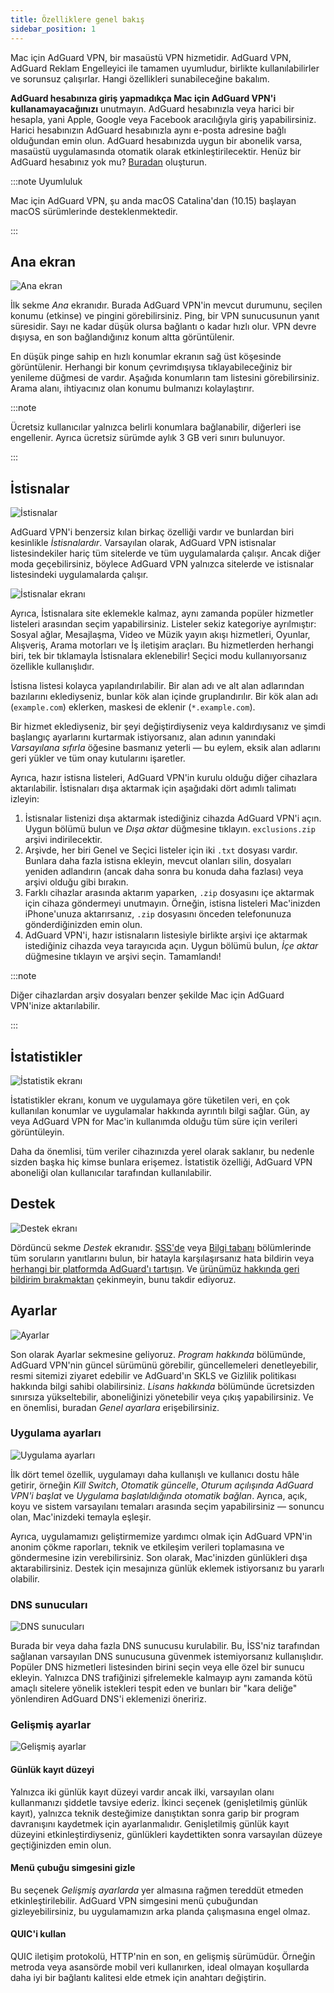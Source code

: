 ```yaml
---
title: Özelliklere genel bakış
sidebar_position: 1
---
```


Mac için AdGuard VPN, bir masaüstü VPN hizmetidir. AdGuard VPN, AdGuard Reklam Engelleyici ile tamamen uyumludur, birlikte kullanılabilirler ve sorunsuz çalışırlar. Hangi özellikleri sunabileceğine bakalım.

**AdGuard hesabınıza giriş yapmadıkça Mac için AdGuard VPN'i kullanamayacağınızı** unutmayın. AdGuard hesabınızla veya harici bir hesapla, yani Apple, Google veya Facebook aracılığıyla giriş yapabilirsiniz. Harici hesabınızın AdGuard hesabınızla aynı e-posta adresine bağlı olduğundan emin olun. AdGuard hesabınızda uygun bir abonelik varsa, masaüstü uygulamasında otomatik olarak etkinleştirilecektir. Henüz bir AdGuard hesabınız yok mu? [Buradan](https://auth.adguard.com/registration.html) oluşturun.

:::note Uyumluluk

Mac için AdGuard VPN, şu anda macOS Catalina'dan (10.15) başlayan macOS sürümlerinde desteklenmektedir.

:::

## Ana ekran

![Ana ekran](https://cdn.adguardvpn.com/content/kb/vpn/mac/vpn_main_new_en.jpeg)

İlk sekme *Ana* ekranıdır. Burada AdGuard VPN'in mevcut durumunu, seçilen konumu (etkinse) ve pingini görebilirsiniz. Ping, bir VPN sunucusunun yanıt süresidir. Sayı ne kadar düşük olursa bağlantı o kadar hızlı olur. VPN devre dışıysa, en son bağlandığınız konum altta görüntülenir.

En düşük pinge sahip en hızlı konumlar ekranın sağ üst köşesinde görüntülenir. Herhangi bir konum çevrimdışıysa tıklayabileceğiniz bir yenileme düğmesi de vardır. Aşağıda konumların tam listesini görebilirsiniz. Arama alanı, ihtiyacınız olan konumu bulmanızı kolaylaştırır.

:::note

Ücretsiz kullanıcılar yalnızca belirli konumlara bağlanabilir, diğerleri ise engellenir. Ayrıca ücretsiz sürümde aylık 3 GB veri sınırı bulunuyor.

:::

## İstisnalar

![İstisnalar](https://cdn.adguardvpn.com/content/kb/vpn/mac/exclusions_new_en.png)

AdGuard VPN'i benzersiz kılan birkaç özelliği vardır ve bunlardan biri kesinlikle *İstisnalardır*. Varsayılan olarak, AdGuard VPN istisnalar listesindekiler hariç tüm sitelerde ve tüm uygulamalarda çalışır. Ancak diğer moda geçebilirsiniz, böylece AdGuard VPN yalnızca sitelerde ve istisnalar listesindeki uygulamalarda çalışır.

![İstisnalar ekranı](https://cdn.adguardvpn.com/content/kb/vpn/mac/services_new_en.png)

Ayrıca, İstisnalara site eklemekle kalmaz, aynı zamanda popüler hizmetler listeleri arasından seçim yapabilirsiniz. Listeler sekiz kategoriye ayrılmıştır: Sosyal ağlar, Mesajlaşma, Video ve Müzik yayın akışı hizmetleri, Oyunlar, Alışveriş, Arama motorları ve İş iletişim araçları. Bu hizmetlerden herhangi biri, tek bir tıklamayla İstisnalara eklenebilir! Seçici modu kullanıyorsanız özellikle kullanışlıdır.

İstisna listesi kolayca yapılandırılabilir. Bir alan adı ve alt alan adlarından bazılarını eklediyseniz, bunlar kök alan içinde gruplandırılır. Bir kök alan adı (`example.com`) eklerken, maskesi de eklenir (`*.example.com`).

Bir hizmet eklediyseniz, bir şeyi değiştirdiyseniz veya kaldırdıysanız ve şimdi başlangıç ayarlarını kurtarmak istiyorsanız, alan adının yanındaki *Varsayılana sıfırla* öğesine basmanız yeterli — bu eylem, eksik alan adlarını geri yükler ve tüm onay kutularını işaretler.

Ayrıca, hazır istisna listeleri, AdGuard VPN'in kurulu olduğu diğer cihazlara aktarılabilir. İstisnaları dışa aktarmak için aşağıdaki dört adımlı talimatı izleyin:

1. İstisnalar listenizi dışa aktarmak istediğiniz cihazda AdGuard VPN'i açın. Uygun bölümü bulun ve *Dışa aktar* düğmesine tıklayın. `exclusions.zip` arşivi indirilecektir.
2. Arşivde, her biri Genel ve Seçici listeler için iki `.txt` dosyası vardır. Bunlara daha fazla istisna ekleyin, mevcut olanları silin, dosyaları yeniden adlandırın (ancak daha sonra bu konuda daha fazlası) veya arşivi olduğu gibi bırakın.
3. Farklı cihazlar arasında aktarım yaparken, `.zip` dosyasını içe aktarmak için cihaza göndermeyi unutmayın. Örneğin, istisna listeleri Mac'inizden iPhone'unuza aktarırsanız, `.zip` dosyasını önceden telefonunuza gönderdiğinizden emin olun.
4. AdGuard VPN'i, hazır istisnaların listesiyle birlikte arşivi içe aktarmak istediğiniz cihazda veya tarayıcıda açın. Uygun bölümü bulun, *İçe aktar* düğmesine tıklayın ve arşivi seçin. Tamamlandı!

:::note

Diğer cihazlardan arşiv dosyaları benzer şekilde Mac için AdGuard VPN'inize aktarılabilir.

:::

## İstatistikler

![İstatistik ekranı](https://cdn.adguardvpn.com/content/kb/vpn/mac/statistics_en.png)

İstatistikler ekranı, konum ve uygulamaya göre tüketilen veri, en çok kullanılan konumlar ve uygulamalar hakkında ayrıntılı bilgi sağlar. Gün, ay veya AdGuard VPN for Mac'in kullanımda olduğu tüm süre için verileri görüntüleyin.

Daha da önemlisi, tüm veriler cihazınızda yerel olarak saklanır, bu nedenle sizden başka hiç kimse bunlara erişemez. İstatistik özelliği, AdGuard VPN aboneliği olan kullanıcılar tarafından kullanılabilir.

## Destek

![Destek ekranı](https://cdn.adguardvpn.com/content/kb/vpn/mac/support_new_en.png)

Dördüncü sekme *Destek* ekranıdır. [SSS'de](https://adguard-vpn.com/welcome.html#faq) veya [Bilgi tabanı](/) bölümlerinde tüm soruların yanıtlarını bulun, bir hatayla karşılaşırsanız hata bildirin veya [herhangi bir platformda AdGuard'ı tartışın](https://adguard.com/discuss.html). Ve [ürünümüz hakkında geri bildirim bırakmaktan](https://surveys.adguard.com/vpn_mac/form.html) çekinmeyin, bunu takdir ediyoruz.

## Ayarlar

![Ayarlar](https://cdn.adguardvpn.com/content/kb/vpn/mac/settings_new_en.png)

Son olarak Ayarlar sekmesine geliyoruz. *Program hakkında* bölümünde, AdGuard VPN'nin güncel sürümünü görebilir, güncellemeleri denetleyebilir, resmi sitemizi ziyaret edebilir ve AdGuard'ın SKLS ve Gizlilik politikası hakkında bilgi sahibi olabilirsiniz. *Lisans hakkında* bölümünde ücretsizden sınırsıza yükseltebilir, aboneliğinizi yönetebilir veya çıkış yapabilirsiniz. Ve en önemlisi, buradan *Genel ayarlara* erişebilirsiniz.

### Uygulama ayarları

![Uygulama ayarları](https://cdn.adguardvpn.com/content/kb/vpn/mac/general-settings_new_en.png)

İlk dört temel özellik, uygulamayı daha kullanışlı ve kullanıcı dostu hâle getirir, örneğin *Kill Switch*, *Otomatik güncelle*, *Oturum açılışında AdGuard VPN'i başlat* ve *Uygulama başlatıldığında otomatik bağlan*. Ayrıca, açık, koyu ve sistem varsayılanı temaları arasında seçim yapabilirsiniz — sonuncu olan, Mac'inizdeki temayla eşleşir.

Ayrıca, uygulamamızı geliştirmemize yardımcı olmak için AdGuard VPN'in anonim çökme raporları, teknik ve etkileşim verileri toplamasına ve göndermesine izin verebilirsiniz. Son olarak, Mac'inizden günlükleri dışa aktarabilirsiniz. Destek için mesajınıza günlük eklemek istiyorsanız bu yararlı olabilir.

### DNS sunucuları

![DNS sunucuları](https://cdn.adguardvpn.com/content/kb/vpn/mac/dns_new_en.png)

Burada bir veya daha fazla DNS sunucusu kurulabilir. Bu, İSS'niz tarafından sağlanan varsayılan DNS sunucusuna güvenmek istemiyorsanız kullanışlıdır. Popüler DNS hizmetleri listesinden birini seçin veya elle özel bir sunucu ekleyin. Yalnızca DNS trafiğinizi şifrelemekle kalmayıp aynı zamanda kötü amaçlı sitelere yönelik istekleri tespit eden ve bunları bir "kara deliğe" yönlendiren AdGuard DNS'i eklemenizi öneririz.

### Gelişmiş ayarlar

![Gelişmiş ayarlar](https://cdn.adguardvpn.com/content/kb/vpn/mac/advanced-settings_new_en.png)

#### Günlük kayıt düzeyi

Yalnızca iki günlük kayıt düzeyi vardır ancak ilki, varsayılan olanı kullanmanızı şiddetle tavsiye ederiz. İkinci seçenek (genişletilmiş günlük kayıt), yalnızca teknik desteğimize danıştıktan sonra garip bir program davranışını kaydetmek için ayarlanmalıdır. Genişletilmiş günlük kayıt düzeyini etkinleştirdiyseniz, günlükleri kaydettikten sonra varsayılan düzeye geçtiğinizden emin olun.

#### Menü çubuğu simgesini gizle

Bu seçenek *Gelişmiş ayarlarda* yer almasına rağmen tereddüt etmeden etkinleştirilebilir. AdGuard VPN simgesini menü çubuğundan gizleyebilirsiniz, bu uygulamamızın arka planda çalışmasına engel olmaz.

#### QUIC'i kullan

QUIC iletişim protokolü, HTTP'nin en son, en gelişmiş sürümüdür. Örneğin metroda veya asansörde mobil veri kullanırken, ideal olmayan koşullarda daha iyi bir bağlantı kalitesi elde etmek için anahtarı değiştirin.
